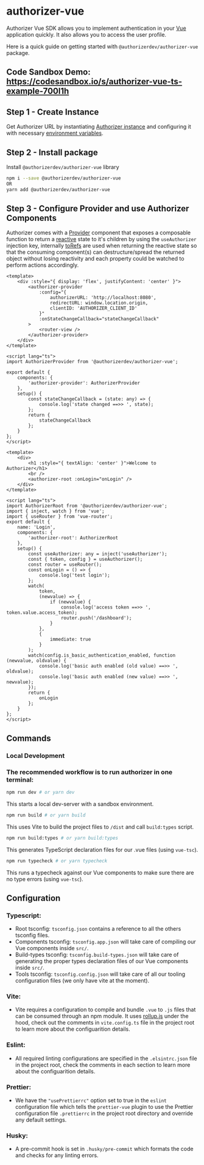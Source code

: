 # authorizer-vue

Authorizer Vue SDK allows you to implement authentication in your [Vue](https://vuejs.org/) application quickly. It also allows you to access the user profile.

Here is a quick guide on getting started with `@authorizerdev/authorizer-vue` package.

<!-- Todo: update code sandbox link -->

## Code Sandbox Demo: https://codesandbox.io/s/authorizer-vue-ts-example-700l1h

## Step 1 - Create Instance

Get Authorizer URL by instantiating [Authorizer instance](/deployment) and configuring it with necessary [environment variables](/core/env).

## Step 2 - Install package

Install `@authorizerdev/authorizer-vue` library

```sh
npm i --save @authorizerdev/authorizer-vue
OR
yarn add @authorizerdev/authorizer-vue
```

## Step 3 - Configure Provider and use Authorizer Components

Authorizer comes with a [Provider](https://vuejs.org/api/composition-api-dependency-injection.html#provide) component that exposes a composable function to return a [reactive](https://vuejs.org/api/reactivity-core.html#reactive) state to it's children by using the `useAuthorizer` injection key, internally [toRefs](https://vuejs.org/api/reactivity-utilities.html#torefs) are used when returning the reactive state so that the consuming component(s) can destructure/spread the returned object without losing reactivity and each property could be watched to perform actions accordingly.

```vue
<template>
	<div :style="{ display: 'flex', justifyContent: 'center' }">
		<authorizer-provider
			:config="{
				authorizerURL: 'http://localhost:8080',
				redirectURL: window.location.origin,
				clientID: 'AUTHORIZER_CLIENT_ID'
			}"
			:onStateChangeCallback="stateChangeCallback"
		>
			<router-view />
		</authorizer-provider>
	</div>
</template>

<script lang="ts">
import AuthorizerProvider from '@authorizerdev/authorizer-vue';

export default {
	components: {
		'authorizer-provider': AuthorizerProvider
	},
	setup() {
		const stateChangeCallback = (state: any) => {
			console.log('state changed ==>> ', state);
		};
		return {
			stateChangeCallback
		};
	}
};
</script>
```

```vue
<template>
	<div>
		<h1 :style="{ textAlign: 'center' }">Welcome to Authorizer</h1>
		<br />
		<authorizer-root :onLogin="onLogin" />
	</div>
</template>

<script lang="ts">
import AuthorizerRoot from '@authorizerdev/authorizer-vue';
import { inject, watch } from 'vue';
import { useRouter } from 'vue-router';
export default {
	name: 'Login',
	components: {
		'authorizer-root': AuthorizerRoot
	},
	setup() {
		const useAuthorizer: any = inject('useAuthorizer');
		const { token, config } = useAuthorizer();
		const router = useRouter();
		const onLogin = () => {
			console.log('test login');
		};
		watch(
			token,
			(newvalue) => {
				if (newvalue) {
					console.log('access token ==>> ', token.value.access_token);
					router.push('/dashboard');
				}
			},
			{
				immediate: true
			}
		);
		watch(config.is_basic_authentication_enabled, function (newvalue, oldvalue) {
			console.log('basic auth enabled (old value) ==>> ', oldvalue);
			console.log('basic auth enabled (new value) ==>> ', newvalue);
		});
		return {
			onLogin
		};
	}
};
</script>
```

## Commands

### Local Development

### The recommended workflow is to run authorizer in one terminal:

```bash
npm run dev # or yarn dev
```

This starts a local dev-server with a sandbox environment.

```bash
npm run build # or yarn build
```

This uses Vite to build the project files to `/dist` and call `build:types` script.

```bash
npm run build:types # or yarn build:types
```

This generates TypeScript declaration files for our .vue files (using `vue-tsc`).

```bash
npm run typecheck # or yarn typecheck
```

This runs a typecheck against our Vue components to make sure there are no type errors (using `vue-tsc`).

## Configuration

### Typescript:

- Root tsconfig: `tsconfig.json` contains a reference to all the others tsconfig files.
- Components tsconfig: `tsconfig.app.json` will take care of compiling our Vue components inside `src/`.
- Build-types tsconfig: `tsconfig.build-types.json` will take care of generating the proper types declaration files of our Vue components inside `src/`.
- Tools tsconfig: `tsconfig.config.json` will take care of all our tooling configuration files (we only have vite at the moment).

### Vite:

- Vite requires a configuration to compile and bundle `.vue` to `.js` files that can be consumed through an npm module. It uses [rollup.js](https://rollupjs.org/) under the hood, check out the comments in `vite.config.ts` file in the project root to learn more about the configuarition details.

### Eslint:

- All required linting configurations are specified in the `.elsintrc.json` file in the project root, check the comments in each section to learn more about the configuarition details.

### Prettier:

- We have the `"usePrettierrc"` option set to true in the `eslint` configuration file which tells the `prettier-vue` plugin to use the Prettier configuration file `.prettierrc` in the project root directory and override any default settings.

### Husky:

- A pre-commit hook is set in `.husky/pre-commit` which formats the code and checks for any linting errors.
